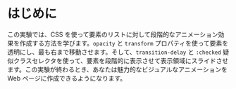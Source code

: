 # はじめに

この実験では、CSS を使って要素のリストに対して段階的なアニメーション効果を作成する方法を学びます。`opacity` と `transform` プロパティを使って要素を透明にし、最も右まで移動させます。そして、`transition-delay` と `:checked` 疑似クラスセレクタを使って、要素を段階的に表示させて表示領域にスライドさせます。この実験が終わるとき、あなたは魅力的なビジュアルなアニメーションを Web ページに作成できるようになります。
